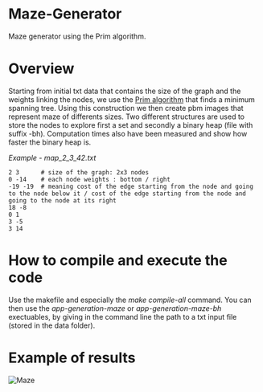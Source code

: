 # Maze-Generator
Maze generator using the Prim algorithm.

# Overview
Starting from initial txt data that contains the size of the graph and the weights linking the nodes, we use the [Prim algorithm](https://en.wikipedia.org/wiki/Prim%27s_algorithm) that finds a minimum spanning tree. Using this construction we then create pbm images that represent maze of differents sizes. 
Two different structures are used to store the nodes to explore first a set and secondly a binary heap (file with suffix -bh).
Computation times also have been measured and show how faster the binary heap is.

*Example - map_2_3_42.txt*
```
2 3      # size of the graph: 2x3 nodes
0 -14    # each node weights : bottom / right
-19 -19  # meaning cost of the edge starting from the node and going to the node below it / cost of the edge starting from the node and going to the node at its right
18 -8
0 1
3 -5
3 14
```

# How to compile and execute the code
Use the makefile and especially the *make compile-all* command. You can then use the *app-generation-maze* or *app-generation-maze-bh* exectuables, by giving in the command line the path to a txt input file (stored in the data folder).

# Example of results
![Maze](illusatration/Maze_illustration.png)
